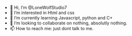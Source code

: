 - 👋 Hi, I’m @LoneWolfStudio7
- 👀 I’m interested in Html and css
- 🌱 I’m currently learning Javascript, python and C+
- 💞️ I’m looking to collaborate on nothing, absolutly nothing.
- 📫 How to reach me: just dont talk to me.

<!---
LoneWolfStudio7/LoneWolfStudio7 is a ✨ special ✨ repository because its `README.md` (this file) appears on your GitHub profile.
You can click the Preview link to take a look at your changes.
--->
